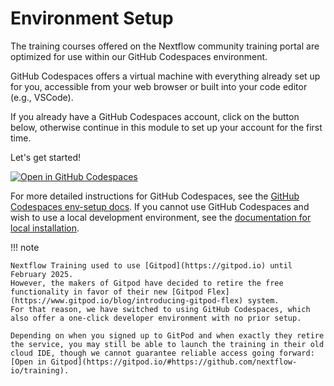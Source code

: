 # Environment Setup

The training courses offered on the Nextflow community training portal are optimized for use within our GitHub Codespaces environment.

GitHub Codespaces offers a virtual machine with everything already set up for you, accessible from your web browser or built into your code editor (e.g., VSCode).

If you already have a GitHub Codespaces account, click on the button below, otherwise continue in this module to set up your account for the first time.

Let's get started!

[![Open in GitHub Codespaces](https://github.com/codespaces/badge.svg)](https://codespaces.new/nextflow-io/training?quickstart=1&ref=master)

For more detailed instructions for GitHub Codespaces, see the [GitHub Codespaces env-setup docs](01_setup.md).
If you cannot use GitHub Codespaces and wish to use a local development environment, see the [documentation for local installation](02_local.md).

!!! note

    Nextflow Training used to use [Gitpod](https://gitpod.io) until February 2025.
    However, the makers of Gitpod have decided to retire the free functionality in favor of their new [Gitpod Flex](https://www.gitpod.io/blog/introducing-gitpod-flex) system.
    For that reason, we have switched to using GitHub Codespaces, which also offer a one-click developer environment with no prior setup.

    Depending on when you signed up to GitPod and when exactly they retire the service, you may still be able to launch the training in their old cloud IDE, though we cannot guarantee reliable access going forward:
    [Open in Gitpod](https://gitpod.io/#https://github.com/nextflow-io/training).
